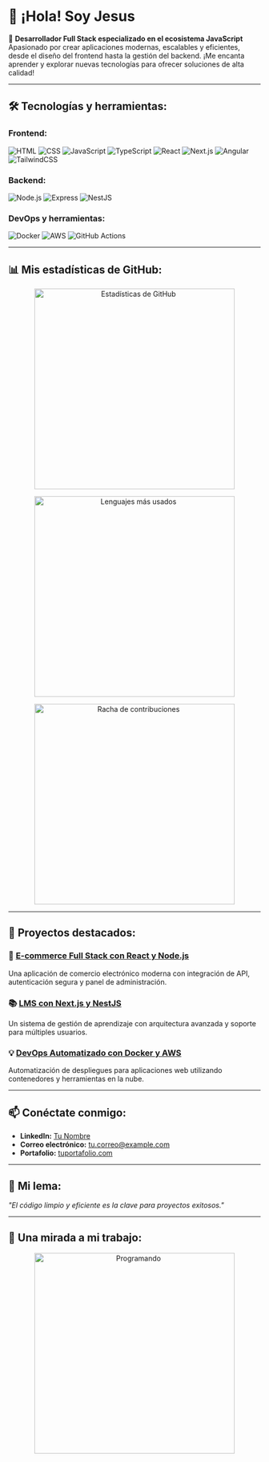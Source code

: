 # 👋 ¡Hola! Soy Jesus

🎯 **Desarrollador Full Stack especializado en el ecosistema JavaScript**  
Apasionado por crear aplicaciones modernas, escalables y eficientes, desde el diseño del frontend hasta la gestión del backend. ¡Me encanta aprender y explorar nuevas tecnologías para ofrecer soluciones de alta calidad!

---

## 🛠️ Tecnologías y herramientas:

### **Frontend:**
![HTML](https://img.shields.io/badge/HTML5-E34F26?style=for-the-badge&logo=html5&logoColor=white)
![CSS](https://img.shields.io/badge/CSS3-1572B6?style=for-the-badge&logo=css3&logoColor=white)
![JavaScript](https://img.shields.io/badge/JavaScript-F7DF1E?style=for-the-badge&logo=javascript&logoColor=black)
![TypeScript](https://img.shields.io/badge/TypeScript-007ACC?style=for-the-badge&logo=typescript&logoColor=white)
![React](https://img.shields.io/badge/React-61DAFB?style=for-the-badge&logo=react&logoColor=black)
![Next.js](https://img.shields.io/badge/Next.js-000000?style=for-the-badge&logo=next.js&logoColor=white)
![Angular](https://img.shields.io/badge/Angular-DD0031?style=for-the-badge&logo=angular&logoColor=white)
![TailwindCSS](https://img.shields.io/badge/TailwindCSS-38B2AC?style=for-the-badge&logo=tailwind-css&logoColor=white)

### **Backend:**
![Node.js](https://img.shields.io/badge/Node.js-339933?style=for-the-badge&logo=nodedotjs&logoColor=white)
![Express](https://img.shields.io/badge/Express-000000?style=for-the-badge&logo=express&logoColor=white)
![NestJS](https://img.shields.io/badge/NestJS-E0234E?style=for-the-badge&logo=nestjs&logoColor=white)

### **DevOps y herramientas:**
![Docker](https://img.shields.io/badge/Docker-2496ED?style=for-the-badge&logo=docker&logoColor=white)
![AWS](https://img.shields.io/badge/AWS-232F3E?style=for-the-badge&logo=amazon-aws&logoColor=white)
![GitHub Actions](https://img.shields.io/badge/GitHub%20Actions-2088FF?style=for-the-badge&logo=github-actions&logoColor=white)

---

## 📊 Mis estadísticas de GitHub:

<p align="center">
  <img src="https://github-readme-stats.vercel.app/api?username=JESUSHMSIS&show_icons=true&theme=tokyonight" alt="Estadísticas de GitHub" width="400">
</p>

<p align="center">
  <img src="https://github-readme-stats.vercel.app/api/top-langs/?username=JESUSHMSIS&layout=compact&theme=tokyonight" alt="Lenguajes más usados" width="400">
</p>

<p align="center">
  <img src="https://github-readme-streak-stats.herokuapp.com/?user=JESUSHMSIS&theme=tokyonight" alt="Racha de contribuciones" width="400">
</p>

---

## 🌟 Proyectos destacados:

### 🚀 [**E-commerce Full Stack con React y Node.js**](https://github.com/tu_usuario/proyecto-ecommerce)
Una aplicación de comercio electrónico moderna con integración de API, autenticación segura y panel de administración.

### 📚 [**LMS con Next.js y NestJS**](https://github.com/tu_usuario/proyecto-lms)
Un sistema de gestión de aprendizaje con arquitectura avanzada y soporte para múltiples usuarios.

### 💡 [**DevOps Automatizado con Docker y AWS**](https://github.com/tu_usuario/proyecto-devops)
Automatización de despliegues para aplicaciones web utilizando contenedores y herramientas en la nube.

---

## 📫 Conéctate conmigo:
- **LinkedIn:** [Tu Nombre](https://linkedin.com/in/tu-perfil)
- **Correo electrónico:** [tu.correo@example.com](mailto:tu.correo@example.com)
- **Portafolio:** [tuportafolio.com](https://tuportafolio.com)

---

## 🎯 Mi lema:
*"El código limpio y eficiente es la clave para proyectos exitosos."*

---

## 🎥 Una mirada a mi trabajo:
<p align="center">
  <img src="https://media.giphy.com/media/SWoSkN6DxTszqIKEqv/giphy.gif" width="400" alt="Programando">
</p>

